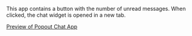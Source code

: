 This app contains a button with the number of unread messages. When clicked, the chat widget is opened in a new tab.

[Preview of Popout Chat App](https://github.com/Kiran-Mandhane/iotum-samples/assets/108360272/67f1de88-0d17-4360-8a3b-72925b565803)
